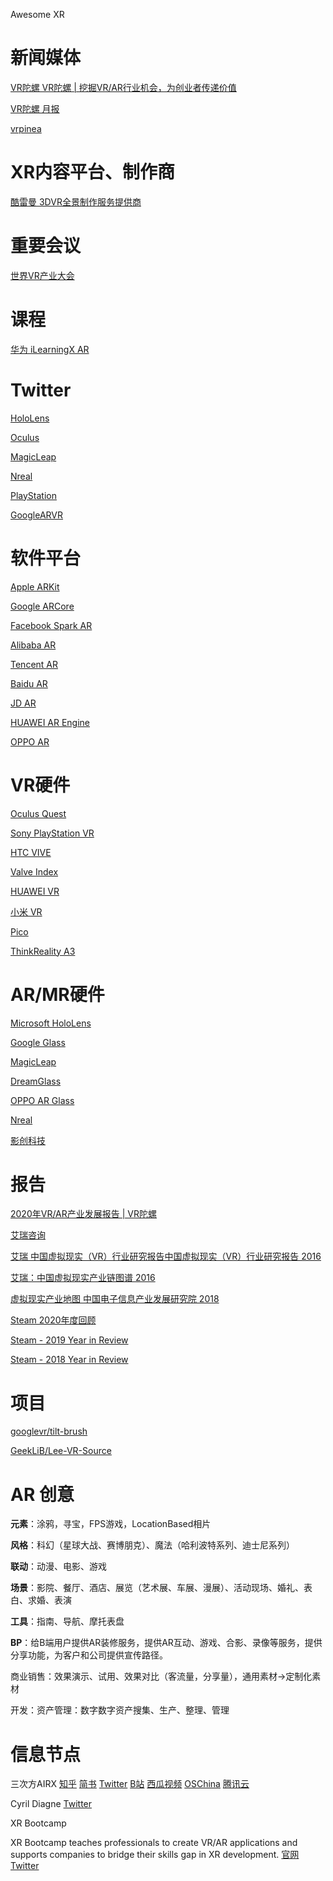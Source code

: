 Awesome XR

# 新闻媒体

[VR陀螺 VR陀螺 | 挖掘VR/AR行业机会，为创业者传递价值](https://www.vrtuoluo.cn/)

[VR陀螺 月报](https://www.vrtuoluo.cn/search?s=%E6%9C%88%E6%8A%A5)

[vrpinea](http://www.vrpinea.com/)

# XR内容平台、制作商
[酷雷曼 3DVR全景制作服务提供商](https://www.kuleiman.com/)

# 重要会议
[世界VR产业大会](https://www.wcvri.cn/) 

# 课程
[华为 iLearningX AR](https://developer.huaweiuniversity.com/portal/courses?q=ar)


# Twitter

[HoloLens](https://twitter.com/HoloLens)

[Oculus](https://twitter.com/oculus)

[MagicLeap](https://twitter.com/magicleap)

[Nreal](https://twitter.com/Nreal)

[PlayStation](https://twitter.com/PlayStation)

[GoogleARVR](https://twitter.com/GoogleARVR)


[]()
[]()
[]()
[]()
[]()
[]()

# 软件平台

[Apple ARKit](https://developer.apple.com/augmented-reality/)

[Google ARCore](https://developers.google.com/ar)

[Facebook Spark AR](https://sparkar.facebook.com/ar-studio/)

[Alibaba AR](https://open-ar.bot.tmall.com/)

[Tencent AR](https://tar.qq.com/sdk)

[Baidu AR](https://ar.baidu.com/#/)

[JD AR](https://ar.jd.com/arpages/developer.html)

[HUAWEI AR Engine](https://developer.huawei.com/consumer/cn/hms/huawei-arengine/)

[OPPO AR](https://open.oppomobile.com/newservice/capability?pagename=ar)


# VR硬件

[Oculus Quest](https://www.oculus.com/)

[Sony PlayStation VR]()

[HTC VIVE](https://www.vive.com/cn/)

[Valve Index]()

[HUAWEI VR](https://consumer.huawei.com/cn/wearables/vr-glass/)

[小米 VR](https://www.mi.com/mivr-1o)

[Pico](https://www.pico-interactive.com/cn/index.html)

[ThinkReality A3](https://www.lenovo.com/us/en/thinkrealitya3)

# AR/MR硬件

[Microsoft HoloLens](https://www.microsoft.com/en-us/hololens)

[Google Glass](https://www.google.com/glass/start/)

[MagicLeap](https://www.magicleap.com/)

[DreamGlass](https://www.dreamworldvision.com/)

[OPPO AR Glass](https://www.oppo.com/en/newsroom/stories/augmented-reality-glasses-are-about-to-change-the-game-/)

[Nreal](https://www.nreal.ai/)

[影创科技](https://www.shadowcreator.com/shows/shows.html)

# 报告
[2020年VR/AR产业发展报告 | VR陀螺](https://mp.weixin.qq.com/s/iCLJBKirIYoc9Cn6NoK7nQ)

[艾瑞咨询](https://www.iresearch.com.cn/report.shtml)

[艾瑞 中国虚拟现实（VR）行业研究报告中国虚拟现实（VR）行业研究报告 2016](http://xqdoc.imedao.com/1545b71890428223feee626f.pdf)

[艾瑞：中国虚拟现实产业链图谱 2016](http://report.iresearch.cn/content/2016/11/265361.shtml)

[虚拟现实产业地图 中国电子信息产业发展研究院 2018](http://www.ccidwise.com/uploads/soft/181019/6-1Q019155350.pdf)

[Steam 2020年度回顾](https://store.steampowered.com/news/group/4145017/view/2961646623386540826?l=schinese)

[Steam - 2019 Year in Review](https://steamcommunity.com/groups/steamworks/announcements/detail/1697229969000435735?snr=1_2108_group__2107)

[Steam - 2018 Year in Review](https://steamcommunity.com/groups/steamworks/announcements/detail/1697194621363928453?snr=1_2108_group__2107)


# 项目

[googlevr/tilt-brush](https://github.com/googlevr/tilt-brush)

[GeekLiB/Lee-VR-Source](https://github.com/GeekLiB/Lee-VR-Source)

# AR 创意

**元素**：涂鸦，寻宝，FPS游戏，LocationBased相片

**风格**：科幻（星球大战、赛博朋克）、魔法（哈利波特系列、迪士尼系列）

**联动**：动漫、电影、游戏

**场景**：影院、餐厅、酒店、展览（艺术展、车展、漫展）、活动现场、婚礼、表白、求婚、表演

**工具**：指南、导航、摩托表盘

**BP**：给B端用户提供AR装修服务，提供AR互动、游戏、合影、录像等服务，提供分享功能，为客户和公司提供宣传路径。

商业销售：效果演示、试用、效果对比（客流量，分享量），通用素材->定制化素材

开发：资产管理：数字数字资产搜集、生产、整理、管理


# 信息节点
三次方AIRX
[知乎](https://www.zhihu.com/column/ARDevelops)
[简书](https://www.jianshu.com/u/a57753a1ae07)
[Twitter](https://twitter.com/airx_platform)
[B站](https://space.bilibili.com/662603890)
[西瓜视频](https://www.ixigua.com/home/50376137733/)
[OSChina](https://my.oschina.net/u/4805491)
[腾讯云](https://cloud.tencent.com/developer/column/90391)

Cyril Diagne
[Twitter](https://twitter.com/cyrildiagne)

XR Bootcamp 

XR Bootcamp teaches professionals to create VR/AR applications and supports companies to bridge their skills gap in XR development.
[官网](xrbootcamp.com)
[Twitter](https://twitter.com/XR_Bootcamp)

[]()
[]()
[]()
[]()
[]()




